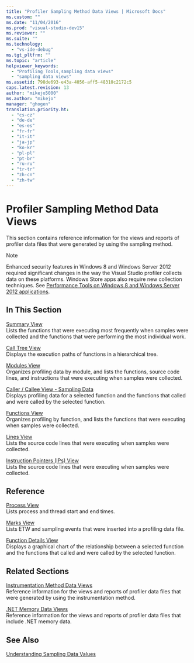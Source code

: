 ```yaml
---
title: "Profiler Sampling Method Data Views | Microsoft Docs"
ms.custom: ""
ms.date: "11/04/2016"
ms.prod: "visual-studio-dev15"
ms.reviewer: ""
ms.suite: ""
ms.technology: 
  - "vs-ide-debug"
ms.tgt_pltfrm: ""
ms.topic: "article"
helpviewer_keywords: 
  - "Profiling Tools,sampling data views"
  - "sampling data views"
ms.assetid: 798de693-e43a-4056-aff5-48310c2172c5
caps.latest.revision: 13
author: "mikejo5000"
ms.author: "mikejo"
manager: "ghogen"
translation.priority.ht: 
  - "cs-cz"
  - "de-de"
  - "es-es"
  - "fr-fr"
  - "it-it"
  - "ja-jp"
  - "ko-kr"
  - "pl-pl"
  - "pt-br"
  - "ru-ru"
  - "tr-tr"
  - "zh-cn"
  - "zh-tw"
---
```

# Profiler Sampling Method Data Views
This section contains reference information for the views and reports of profiler data files that were generated by using the sampling method.  
  
> [!NOTE]
>  Enhanced security features in Windows 8 and Windows Server 2012 required significant changes in the way the Visual Studio profiler collects data on these platforms. Windows Store apps also require new collection techniques. See [Performance Tools on Windows 8 and Windows Server 2012 applications](../profiling/performance-tools-on-windows-8-and-windows-server-2012-applications.md).  
  
## In This Section  
 [Summary View](../profiling/summary-view-sampling-data.md)  
 Lists the functions that were executing most frequently when samples were collected and the functions that were performing the most individual work.  
  
 [Call Tree View](../profiling/call-tree-view-sampling-data.md)  
 Displays the execution paths of functions in a hierarchical tree.  
  
 [Modules View](../profiling/modules-view-sampling-data.md)  
 Organizes profiling data by module, and lists the functions, source code lines, and instructions that were executing when samples were collected.  
  
 [Caller / Callee View - Sampling Data](../profiling/caller-callee-view-sampling-data.md)  
 Displays profiling data for a selected function and the functions that called and were called by the selected function.  
  
 [Functions View](../profiling/functions-view-sampling-data.md)  
 Organizes profiling by function, and lists the functions that were executing when samples were collected.  
  
 [Lines View](../profiling/lines-view-sampling-data.md)  
 Lists the source code lines that were executing when samples were collected.  
  
 [Instruction Pointers (IPs) View](../profiling/instruction-pointers-ips-view-sampling-data.md)  
 Lists the source code lines that were executing when samples were collected.  
  
## Reference  
 [Process View](../profiling/process-view.md)  
 Lists process and thread start and end times.  
  
 [Marks View](../profiling/marks-view.md)  
 Lists ETW and sampling events that were inserted into a profiling data file.  
  
 [Function Details View](../profiling/function-details-view.md)  
 Displays a graphical chart of the relationship between a selected function and the functions that called and were called by the selected function.  
  
## Related Sections  
 [Instrumentation Method Data Views](../profiling/instrumentation-method-data-views.md)  
 Reference information for the views and reports of profiler data files that were generated by using the instrumentation method.  
  
 [.NET Memory Data Views](../profiling/dotnet-memory-data-views.md)  
 Reference information for the views and reports of profiler data files that include .NET memory data.  
  
## See Also  
 [Understanding Sampling Data Values](../profiling/understanding-sampling-data-values.md)